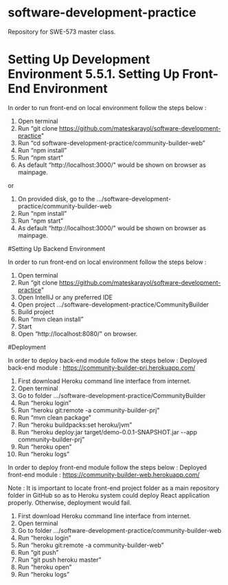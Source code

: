 # software-development-practice
Repository for SWE-573 master class.

# Setting Up Development Environment 5.5.1. Setting Up Front-End Environment

In order to run front-end on local environment follow the steps below :

1. Open terminal
2. Run “git clone https://github.com/mateskarayol/software-development-practice"
3. Run “cd software-development-practice/community-builder-web”
4. Run “npm install”
5. Run “npm start”
6. As default “http://localhost:3000/" would be shown on browser as mainpage.

or

1. On provided disk, go to the .../software-development-practice/community-builder-web
2. Run “npm install”
3. Run “npm start”
4. As default “http://localhost:3000/" would be shown on browser as mainpage.

#Setting Up Backend Environment

In order to run front-end on local environment follow the steps below :

1. Open terminal
2. Run “git clone https://github.com/mateskarayol/software-development-practice"
3. Open IntelliJ or any preferred IDE
4. Open project .../software-development-practice/CommunityBuilder
5. Build project
6. Run “mvn clean install”
7. Start
8. Open “http://localhost:8080/" on browser.

        
#Deployment

In order to deploy back-end module follow the steps below :
Deployed back-end module : https://community-builder-prj.herokuapp.com/

1. First download Heroku command line interface from internet.
2. Open terminal
3. Go to folder .../software-development-practice/CommunityBuilder
4. Run “heroku login”
5. Run “heroku git:remote -a community-builder-prj”
6. Run “mvn clean package”
7. Run “heroku buildpacks:set heroku/jvm”
8. Run “heroku deploy:jar target/demo-0.0.1-SNAPSHOT.jar --app community-builder-prj”
9. Run “heroku open”
10. Run “heroku logs”

In order to deploy front-end module follow the steps below :
Deployed front-end module : https://community-builder-web.herokuapp.com/

Note : It is important to locate front-end project folder as a main repository folder in GitHub so as to Heroku system could deploy React application properly. Otherwise, deployment would fail.

1. First download Heroku command line interface from internet.
2. Open terminal
3. Go to folder .../software-development-practice/community-builder-web
4. Run “heroku login”
5. Run “heroku git:remote -a community-builder-web”
6. Run “git push”
7. Run “git push heroku master”
8. Run “heroku open”
9. Run “heroku logs”

